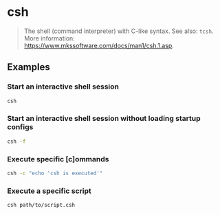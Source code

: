 # csh

> The shell (command interpreter) with C-like syntax. See also: `tcsh`. More information: <https://www.mkssoftware.com/docs/man1/csh.1.asp>.

## Examples

### Start an interactive shell session

```bash
csh
```

### Start an interactive shell session without loading startup configs

```bash
csh -f
```

### Execute specific [c]ommands

```bash
csh -c "echo 'csh is executed'"
```

### Execute a specific script

```bash
csh path/to/script.csh
```
